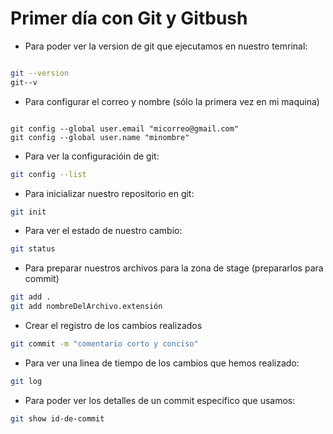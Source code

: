 # Primer día con Git y Gitbush

* Para poder ver la version de git que ejecutamos en nuestro temrinal:

```Bash

git --version
git--v

````

* Para configurar el correo y nombre (sólo la primera vez en mi maquina)

```

git config --global user.email "micorreo@gmail.com"
git config --global user.name "minombre"

```

* Para ver la configuracióin de git:

```bash
git config --list
```

* Para inicializar nuestro repositorio en git:

```bash
git init
```

* Para ver el estado de nuestro cambio:

```bash
git status
```

* Para preparar nuestros archivos para la zona de stage (prepararlos para commit)

```bash
git add .
git add nombreDelArchivo.extensión
```

* Crear el registro de los cambios realizados

```bash
git commit -m "comentario corto y conciso"
```

* Para ver una linea de tiempo de los cambios que hemos realizado:

```bash
git log
```

* Para poder ver los detalles de un commit especifico que usamos:

```bash
git show id-de-commit
```

